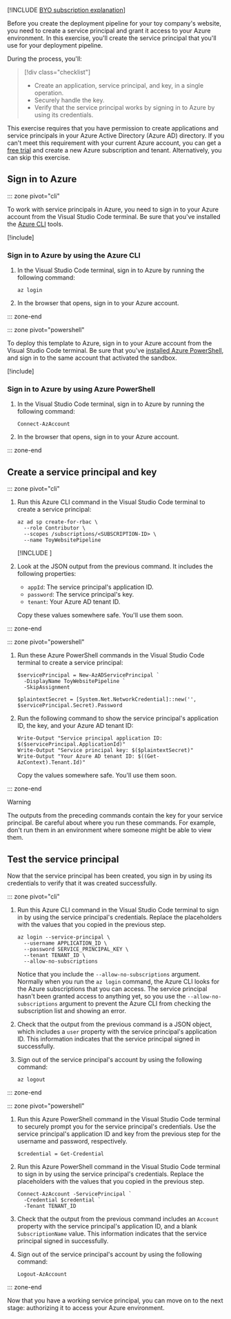 [!INCLUDE [BYO subscription explanation](../../../includes/azure-exercise-subscription-prerequisite.md)]

Before you create the deployment pipeline for your toy company's website, you need to create a service principal and grant it access to your Azure environment. In this exercise, you'll create the service principal that you'll use for your deployment pipeline.

During the process, you'll:

> [!div class="checklist"]
> * Create an application, service principal, and key, in a single operation.
> * Securely handle the key.
> * Verify that the service principal works by signing in to Azure by using its credentials.

This exercise requires that you have permission to create applications and service principals in your Azure Active Directory (Azure AD) directory. If you can't meet this requirement with your current Azure account, you can get a [free trial](https://azure.microsoft.com/free/?azure-portal=true) and create a new Azure subscription and tenant. Alternatively, you can skip this exercise.

## Sign in to Azure

::: zone pivot="cli"

To work with service principals in Azure, you need to sign in to your Azure account from the Visual Studio Code terminal. Be sure that you've installed the [Azure CLI](/cli/azure/install-azure-cli) tools.

[!include[](../../includes/azure-exercise-terminal-cli.md)]

### Sign in to Azure by using the Azure CLI

1. In the Visual Studio Code terminal, sign in to Azure by running the following command: 

    ```azurecli
    az login
    ```

1. In the browser that opens, sign in to your Azure account.

::: zone-end

::: zone pivot="powershell"

To deploy this template to Azure, sign in to your Azure account from the Visual Studio Code terminal. Be sure that you've [installed Azure PowerShell](/powershell/azure/install-az-ps), and sign in to the same account that activated the sandbox.

[!include[](../../includes/azure-exercise-terminal-powershell.md)]

### Sign in to Azure by using Azure PowerShell

1. In the Visual Studio Code terminal, sign in to Azure by running the following command:

    ```azurepowershell
    Connect-AzAccount
    ```

1. In the browser that opens, sign in to your Azure account.

::: zone-end

## Create a service principal and key

::: zone pivot="cli"

1. Run this Azure CLI command in the Visual Studio Code terminal to create a service principal:

   ```azurecli
   az ad sp create-for-rbac \
     --role Contributor \
     --scopes /subscriptions/<SUBSCRIPTION-ID> \
     --name ToyWebsitePipeline
   ```

   [!INCLUDE [](../../includes/azure-template-bicep-exercise-cli-unique-display-name.md)]

1. Look at the JSON output from the previous command. It includes the following properties:
 
   - `appId`: The service principal's application ID.
   - `password`: The service principal's key.
   - `tenant`: Your Azure AD tenant ID.

   Copy these values somewhere safe. You'll use them soon. 

::: zone-end

::: zone pivot="powershell"

1. Run these Azure PowerShell commands in the Visual Studio Code terminal to create a service principal:

   ```azurepowershell
   $servicePrincipal = New-AzADServicePrincipal `
     -DisplayName ToyWebsitePipeline `
     -SkipAssignment

   $plaintextSecret = [System.Net.NetworkCredential]::new('', $servicePrincipal.Secret).Password
   ```

1. Run the following command to show the service principal's application ID, the key, and your Azure AD tenant ID:

   ```azurepowershell
   Write-Output "Service principal application ID: $($servicePrincipal.ApplicationId)"
   Write-Output "Service principal key: $($plaintextSecret)"
   Write-Output "Your Azure AD tenant ID: $((Get-AzContext).Tenant.Id)"
   ```

   Copy the values somewhere safe. You'll use them soon.

::: zone-end

> [!WARNING]
> The outputs from the preceding commands contain the key for your service principal. Be careful about where you run these commands. For example, don't run them in an environment where someone might be able to view them.

## Test the service principal

Now that the service principal has been created, you sign in by using its credentials to verify that it was created successfully.

::: zone pivot="cli"

1. Run this Azure CLI command in the Visual Studio Code terminal to sign in by using the service principal's credentials. Replace the placeholders with the values that you copied in the previous step.

   ```azurecli
   az login --service-principal \
     --username APPLICATION_ID \
     --password SERVICE_PRINCIPAL_KEY \
     --tenant TENANT_ID \
     --allow-no-subscriptions
   ```

   Notice that you include the `--allow-no-subscriptions` argument. Normally when you run the `az login` command, the Azure CLI looks for the Azure subscriptions that you can access. The service principal hasn't been granted access to anything yet, so you use the `--allow-no-subscriptions` argument to prevent the Azure CLI from checking the subscription list and showing an error.

1. Check that the output from the previous command is a JSON object, which includes a `user` property with the service principal's application ID. This information indicates that the service principal signed in successfully.

1. Sign out of the service principal's account by using the following command:

   ```azurecli
   az logout
   ```

::: zone-end

::: zone pivot="powershell"

1. Run this Azure PowerShell command in the Visual Studio Code terminal to securely prompt you for the service principal's credentials. Use the service principal's application ID and key from the previous step for the username and password, respectively.

   ```azurepowershell
   $credential = Get-Credential
   ```

1. Run this Azure PowerShell command in the Visual Studio Code terminal to sign in by using the service principal's credentials. Replace the placeholders with the values that you copied in the previous step.

   ```azurepowershell
   Connect-AzAccount -ServicePrincipal `
     -Credential $credential `
     -Tenant TENANT_ID
   ```

1. Check that the output from the previous command includes an `Account` property with the service principal's application ID, and a blank `SubscriptionName` value. This information indicates that the service principal signed in successfully.

1. Sign out of the service principal's account by using the following command:

   ```azurepowershell
   Logout-AzAccount
   ```

::: zone-end

Now that you have a working service principal, you can move on to the next stage: authorizing it to access your Azure environment.
